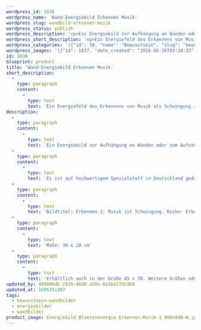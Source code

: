 ```yaml
---
wordpress_id: 1838
wordpress_name: 'Wand-Energiebild Erkennen Musik'
wordpress_slug: wandbild-erkennen-musik
wordpress_status: publish
wordpress_description: '<p>Ein Energiebild zur Aufhängung an Wänden oder zum Aufstellen im Raum mit einem aktivierbaren Schwingungsfeld zu: Erkenntnis – Klänge – Töne – Musik: Erkennen umfasst hier den Vorgang des Wahrnehmens sowie der darauf folgenden bewusstseinsbildenden Prozesse. Musik zu erkennen als etwas, das weitaus mehr als die hörbaren Klänge ist, kann eine neue Sicht auf die Welt öffnen.</p><p>Es ist auf hochwertigem Spezialstoff in Deutschland gedruckt und sorgfältig in Handarbeit auf Holzkeilrahmen aufgezogen. Laut Herstellerangaben ist der farbintensive Druck 70 Jahre lichtecht, waschbar und in einem umweltorientierten Verfahren hergestellt. Der Oberstoff ist mit einer Spezialbeschichtung unterfüttert, so dass, bei Aufhängung an der Wand, der rückseitige Holzrahmen auch bei hellen Farben unsichtbar ist.</p><p>Bildtitel: Erkennen 2: Musik ist Schwingung. Reihe: Erkennen</p><p>Maße: 30 x 20 cm</p><p>Erhältlich auch in der Größe 45 x 30. Weitere Größen oder andere Seitenverhältnisse, sind bis 200 cm individuell für Sie innerhalb weniger Tage herstellbar. Bitte kontaktieren Sie uns hierfür unter <a href="mailto:info@elvedenverlag.de">info@elvedenverlag.de</a>.</p><p><a href="https://my.feenbaum.de/anwendung-energie-wandbilder/">Anwendungshinweise</a>      <a href="https://my.feenbaum.de/produktinformation-wandbilder/">Produktinformationen</a></p>'
wordpress_short_description: '<p>Ein Energiefeld des Erkennens von Musik als Schwingung – über die hörbaren Töne hinaus</p>'
wordpress_categories: '[{"id": 39, "name": "Bewusstsein", "slug": "bewusstsein-wandbilder"}, {"id": 22, "name": "Energiebilder", "slug": "energiebilder"}, {"id": 24, "name": "Wandbilder", "slug": "wandbilder"}]'
wordpress_images: '[{"id": 1837, "date_created": "2016-05-26T03:34:33", "date_created_gmt": "2016-05-25T23:34:33", "date_modified": "2016-05-26T03:34:33", "date_modified_gmt": "2016-05-25T23:34:33", "src": "https://my.feenbaum.de/wp-content/uploads/2016/05/Energiebild_Bluetenenergie_Erkennen-Musik-1_800x800-W.jpg", "name": "Energiebild_Bluetenenergie_Erkennen Musik 1_800x800-W", "alt": ""}]'
id: 1838
blueprint: product
title: 'Wand-Energiebild Erkennen Musik'
short_description:
  -
    type: paragraph
    content:
      -
        type: text
        text: 'Ein Energiefeld des Erkennens von Musik als Schwingung – über die hörbaren Töne hinaus'
description:
  -
    type: paragraph
    content:
      -
        type: text
        text: 'Ein Energiebild zur Aufhängung an Wänden oder zum Aufstellen im Raum mit einem aktivierbaren Schwingungsfeld zu: Erkenntnis – Klänge – Töne – Musik: Erkennen umfasst hier den Vorgang des Wahrnehmens sowie der darauf folgenden bewusstseinsbildenden Prozesse. Musik zu erkennen als etwas, das weitaus mehr als die hörbaren Klänge ist, kann eine neue Sicht auf die Welt öffnen.'
  -
    type: paragraph
    content:
      -
        type: text
        text: 'Es ist auf hochwertigem Spezialstoff in Deutschland gedruckt und sorgfältig in Handarbeit auf Holzkeilrahmen aufgezogen. Laut Herstellerangaben ist der farbintensive Druck 70 Jahre lichtecht, waschbar und in einem umweltorientierten Verfahren hergestellt. Der Oberstoff ist mit einer Spezialbeschichtung unterfüttert, so dass, bei Aufhängung an der Wand, der rückseitige Holzrahmen auch bei hellen Farben unsichtbar ist.'
  -
    type: paragraph
    content:
      -
        type: text
        text: 'Bildtitel: Erkennen 2: Musik ist Schwingung. Reihe: Erkennen'
  -
    type: paragraph
    content:
      -
        type: text
        text: 'Maße: 30 x 20 cm'
  -
    type: paragraph
    content:
      -
        type: text
        text: 'Erhältlich auch in der Größe 45 x 30. Weitere Größen oder andere Seitenverhältnisse, sind bis 200 cm individuell für Sie innerhalb weniger Tage herstellbar. Bitte kontaktieren Sie uns hierfür unter info@elvedenverlag.de.'
updated_by: 489b06db-283b-4690-a50e-8a3ba37dc968
updated_at: 1685351307
tags:
  - bewusstsein-wandbilder
  - energiebilder
  - wandbilder
product_image: Energiebild_Bluetenenergie_Erkennen-Musik-1_800x800-W.jpg
---
```

